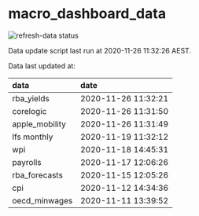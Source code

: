 
<!-- README.md is generated from README.Rmd. Please edit that file -->

# macro\_dashboard\_data

<!-- badges: start -->

![refresh-data
status](https://github.com/MattCowgill/macro_dashboard_data/workflows/refresh-data/badge.svg)

<!-- badges: end -->

Data update script last run at 2020-11-26 11:32:26 AEST.

Data last updated at:

| data            | date                |
| :-------------- | :------------------ |
| rba\_yields     | 2020-11-26 11:32:21 |
| corelogic       | 2020-11-26 11:31:50 |
| apple\_mobility | 2020-11-26 11:31:49 |
| lfs monthly     | 2020-11-19 11:32:12 |
| wpi             | 2020-11-18 14:45:31 |
| payrolls        | 2020-11-17 12:06:26 |
| rba\_forecasts  | 2020-11-15 12:05:26 |
| cpi             | 2020-11-12 14:34:36 |
| oecd\_minwages  | 2020-11-11 13:39:52 |

